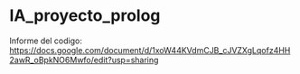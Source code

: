 # IA_proyecto_prolog

Informe del codigo: https://docs.google.com/document/d/1xoW44KVdmCJB_cJVZXgLqofz4HH2awR_oBpkNO6Mwfo/edit?usp=sharing
